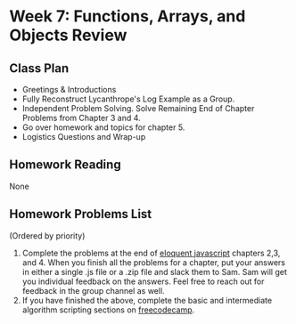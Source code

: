 # Week 7: Functions, Arrays, and Objects Review

## Class Plan
* Greetings &amp; Introductions
* Fully Reconstruct Lycanthrope's Log Example as a Group.
* Independent Problem Solving. Solve Remaining End of Chapter Problems from Chapter 3 and 4.
* Go over homework and topics for chapter 5.
* Logistics Questions and Wrap-up

## Homework Reading
None

## Homework Problems List
(Ordered by priority)
1. Complete the problems at the end of [eloquent javascript](https://eloquentjavascript.net/) chapters 2,3, and 4. When you finish all the problems for a chapter, put your answers in either a single .js file or a .zip file and slack them to Sam. Sam will get you individual feedback on the answers. Feel free to reach out for feedback in the group channel as well.
2. If you have finished the above, complete the basic and intermediate algorithm scripting sections on [freecodecamp](https://learn.freecodecamp.org/).  

